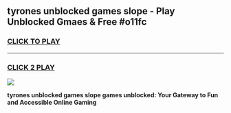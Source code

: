 
## tyrones unblocked games slope - Play Unblocked Gmaes & Free #o11fc
<h3>
<a href="https://premium.freeplayer.one?title=tyrones_unblocked_games_slope&ref=01M">CLICK TO PLAY</a></h3>
<hr>

<h3>
<a href="https://premium.freeplayer.one?title=tyrones_unblocked_games_slope&ref=01M">CLICK 2 PLAY</a>
  
</h3>

<a href="https://premium.freeplayer.one?title=tyrones_unblocked_games_slope&ref=01M"><img src="https://clearcache.store/games.png"></a>


**tyrones unblocked games slope games unblocked: Your Gateway to Fun and Accessible Online Gaming**
